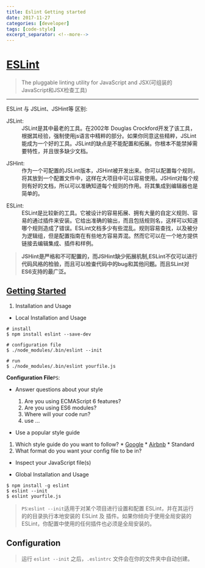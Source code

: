 ```yaml
---
title: Eslint Getting started
date: 2017-11-27
categories: [developer]
tags: [code-style]
excerpt_separator: <!--more-->
---
```


# [ESLint](http://eslint.cn/)

> The pluggable linting utility for JavaScript and JSX(可组装的JavaScript和JSX检查工具)

---

ESLint 与 JSLint、JSHint等 区别:

<dl>
  <dt>
  JSLint:
  </dt>
  <dd>
  JSLint是其中最老的工具。在2002年 Douglas Crockford开发了该工具，根据其经验，强制使用js语言中精粹的部分。如果你同意这些精粹，JSLint能成为一个好的工具。JSLint的缺点是不能配置和拓展。你根本不能禁掉需要特性，并且很多缺少文档。
  </dd>
</dl>
<dl>
  <dt>
  JSHint:
  </dt>
  <dd>
  作为一个可配置的JSLint版本，JSHint被开发出来。你可以配置每个规则，将其放到一个配置文件中，这样在大项目中可以容易使用。JSHint对每个规则有好的文档，所以可以准确知道每个规则的作用。将其集成到编辑器也是简单的。
  </dd>
</dl>
<dl>
  <dt>
  ESLint:
  </dt>
  <dd>
  ESLint是比较新的工具。它被设计的容易拓展、拥有大量的自定义规则、容易的通过插件来安装。它给出准确的输出，而且包括规则名，这样可以知道哪个规则造成了错误。ESLint文档多少有些混乱。规则容易查找，以及被分为逻辑组，但是配置指南在有些地方容易弄混。然而它可以在一个地方提供链接去编辑集成、插件和样例。
  </dd>
</dl>

> **JSHint是严格和不可配置的，而JSHint缺少拓展机制,ESLint不仅可以进行代码风格的检验，而且可以检查代码中的bug和其他问题。而且SLint对ES6支持的最广泛。**

<!--more-->




## [Getting Started](http://eslint.cn/docs/user-guide/getting-started)

1. Installation and Usage
  * Local Installation and Usage

  ```
  # install
  $ npm install eslint --save-dev

  # configuration file
  $ ./node_modules/.bin/eslint --init

  # run
  $ ./node_modules/.bin/eslint yourfile.js
  ```

  **Configuration File**`PS`:
  * Answer questions about your style
    1. Are you using ECMAScript 6 features?
    2. Are you using ES6 modules?
    3. Where will your code run?
    4. use ...

  * Use a popular style guide
   1. Which style guide do you want to follow?
     * [Google](https://github.com/google/styleguide)
     * [Airbnb](https://github.com/airbnb/javascript)
     * Standard
   2. What format do you want your config file to be in?

  * Inspect your JavaScript file(s)

  * Global Installation and Usage

  ```
  $ npm install -g eslint
  $ eslint --init
  $ eslint yourfile.js
  ```

  > `PS`:`eslint --init`适用于对某个项目进行设置和配置 ESLint，并在其运行的的目录执行本地安装的 ESLint 及 插件。如果你倾向于使用全局安装的 ESLint，你配置中使用的任何插件也必须是全局安装的。

## Configuration

> 运行 `eslint --init` 之后，`.eslintrc` 文件会在你的文件夹中自动创建。










